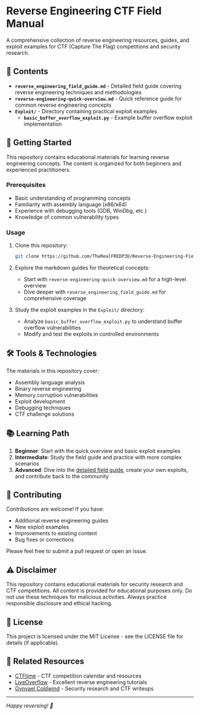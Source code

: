 # Reverse Engineering CTF Field Manual

A comprehensive collection of reverse engineering resources, guides, and exploit examples for CTF (Capture The Flag) competitions and security research.

## 📖 Contents

- **`reverse_engineering_field_guide.md`** - Detailed field guide covering reverse engineering techniques and methodologies
- **`reverse-engineering-quick-overview.md`** - Quick reference guide for common reverse engineering concepts
- **`Exploit/`** - Directory containing practical exploit examples
  - **`basic_buffer_overflow_exploit.py`** - Example buffer overflow exploit implementation

## 🚀 Getting Started

This repository contains educational materials for learning reverse engineering concepts. The content is organized for both beginners and experienced practitioners.

### Prerequisites

- Basic understanding of programming concepts
- Familiarity with assembly language (x86/x64)
- Experience with debugging tools (GDB, WinDbg, etc.)
- Knowledge of common vulnerability types

### Usage

1. Clone this repository:
   ```bash
   git clone https://github.com/TheRealFREDP3D/Reverse-Engineering-Field-Manual
   ```

2. Explore the markdown guides for theoretical concepts:
   - Start with `reverse-engineering-quick-overview.md` for a high-level overview
   - Dive deeper with `reverse_engineering_field_guide.md` for comprehensive coverage

3. Study the exploit examples in the `Exploit/` directory:
   - Analyze `basic_buffer_overflow_exploit.py` to understand buffer overflow vulnerabilities
   - Modify and test the exploits in controlled environments

## 🛠️ Tools & Technologies

The materials in this repository cover:
- Assembly language analysis
- Binary reverse engineering
- Memory corruption vulnerabilities
- Exploit development
- Debugging techniques
- CTF challenge solutions

## 📚 Learning Path

1. **Beginner**: Start with the quick overview and basic exploit examples
2. **Intermediate**: Study the field guide and practice with more complex scenarios
3. **Advanced**: Dive into the [detailed field guide](reverse_engineering_field_guide.md), create your own exploits, and contribute back to the community

## 🤝 Contributing

Contributions are welcome! If you have:
- Additional reverse engineering guides
- New exploit examples
- Improvements to existing content
- Bug fixes or corrections

Please feel free to submit a pull request or open an issue.

## ⚠️ Disclaimer

This repository contains educational materials for security research and CTF competitions. All content is provided for educational purposes only. Do not use these techniques for malicious activities. Always practice responsible disclosure and ethical hacking.

## 📄 License

This project is licensed under the MIT License - see the LICENSE file for details (if applicable).

## 🔗 Related Resources

- [CTFtime](https://ctftime.org/) - CTF competition calendar and resources
- [LiveOverflow](https://liveoverflow.com/) - Excellent reverse engineering tutorials
- [Gynvael Coldwind](https://gynvael.coldwind.pl/) - Security research and CTF writeups

---

*Happy reversing! 🚩*
